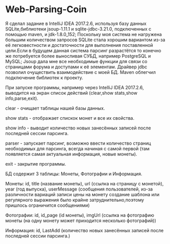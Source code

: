 # Web-Parsing-Coin

Я сделал задание в IntelliJ IDEA 2017.2.6, используя базу данных SQLite,библиотеки jsoup-1.11.1 и sqlite-jdbc-3.21.0,
  подключенных с помощью maven, и jdk-1.8.0_152;
 Поскольку моя система не нагружена большим количеством запросов SQLite стала хорошим вариантом из-за её легковестности и достаточности
 для выполнения поставленной цели.Если в будущем данная система парсинг разрастётся то конечно же потребуется более выносливая СУБД, 
 например PostgreSQL и MySQL;
 Jsoup дала мне все необходимые функции для связи со страницами форума и доступами к её элементам.
 Драйвер jdbc позволил очуществить взаимодействие с моей БД.
 Maven облегчил подключение библиотек к проекту.
 
 При запуске программы, например через IntelliJ IDEA 2017.2.6, выводится на экран список действий (clear,show stats,show info,parse,exit).
 
 clear - очищает таблицы нашей базы данных.
 
 show stats - отображает спискок монет и все их свойства.
 
 show info - выводит количество новых занесённых записей после последней сессии парсинга.
 
 parser - запускает парсинг, возможно ввести количество страниц необходимых для парсинга, всегда начиная с самой первой
                                                          (там появляется самая актуальная информация, новые монеты).
 
 exit - закрытие программы.
 
 БД содержит 3 таблицы: Монеты, Фотографии и Информация.
 
 Монеты: id, title (название монеты), url (ссылка на страницу с монетой), year (год выпуска), userMessage (сообщения пользователей,
                                                    из-за различности вариаций записи цены на монету создание шаблона 
                                                    или регулярного выражения было крайне затруднительно,поэтому
                                                    пришлось ограничится сообщениями)
                                                    
Фотографии: id, id_page (id монеты), imgUrl (ссылка на фотографию монеты (на одну монету может приходится несколько фотографий))

Информация: id, LastAdd (количество новых занесённых записей после последней сессии парсинга.)
